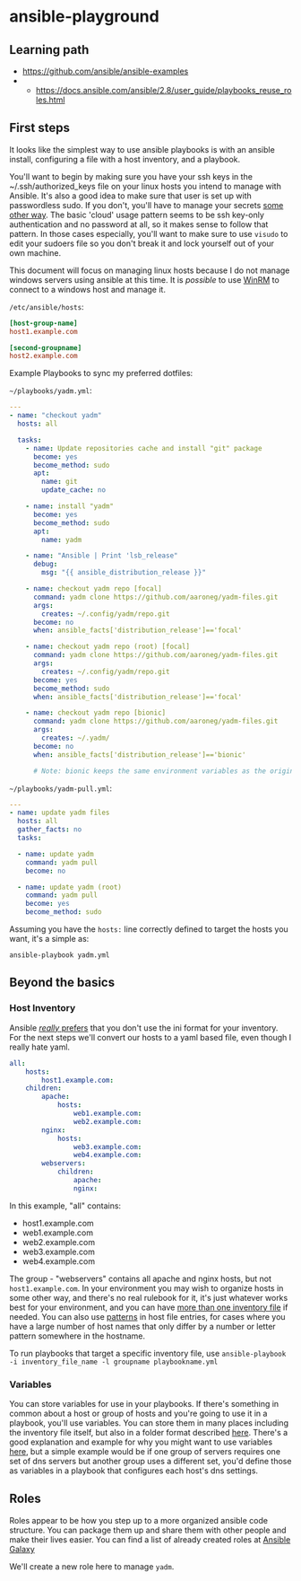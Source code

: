 # ansible-playground

## Learning path

- https://github.com/ansible/ansible-examples
- - https://docs.ansible.com/ansible/2.8/user_guide/playbooks_reuse_roles.html

## First steps

It looks like the simplest way to use ansible playbooks is with an ansible install, configuring a file with a host inventory, and a playbook.

You'll want to begin by making sure you have your ssh keys in the ~/.ssh/authorized_keys file on your linux hosts you intend to manage with Ansible. It's also a good idea to make sure that user is set up with passwordless sudo. If you don't, you'll have to manage your secrets [some other way](https://docs.ansible.com/ansible/latest/user_guide/playbooks_best_practices.html#tip-for-variables-and-vaults). The basic 'cloud' usage pattern seems to be ssh key-only authentication and no password at all, so it makes sense to follow that pattern. In those cases especially, you'll want to make sure to use `visudo` to edit your sudoers file so you don't break it and lock yourself out of your own machine.

This document will focus on managing linux hosts because I do not manage windows servers using ansible at this time. It is _possible_ to use [WinRM](https://docs.ansible.com/ansible/latest/collections/ansible/builtin/winrm_connection.html#winrm-connection) to connect to a windows host and manage it. 

`/etc/ansible/hosts`: 
```ini
[host-group-name]
host1.example.com

[second-groupname]
host2.example.com
```

Example Playbooks to sync my preferred dotfiles:

`~/playbooks/yadm.yml`:
```yml
---
- name: "checkout yadm"
  hosts: all

  tasks:
    - name: Update repositories cache and install "git" package
      become: yes
      become_method: sudo
      apt:
        name: git
        update_cache: no

    - name: install "yadm"
      become: yes
      become_method: sudo
      apt:
        name: yadm

    - name: "Ansible | Print 'lsb_release"
      debug:
        msg: "{{ ansible_distribution_release }}"

    - name: checkout yadm repo [focal]
      command: yadm clone https://github.com/aaroneg/yadm-files.git
      args:
        creates: ~/.config/yadm/repo.git
      become: no
      when: ansible_facts['distribution_release']=='focal'

    - name: checkout yadm repo (root) [focal]
      command: yadm clone https://github.com/aaroneg/yadm-files.git
      args:
        creates: ~/.config/yadm/repo.git
      become: yes
      become_method: sudo
      when: ansible_facts['distribution_release']=='focal'

    - name: checkout yadm repo [bionic]
      command: yadm clone https://github.com/aaroneg/yadm-files.git
      args:
        creates: ~/.yadm/
      become: no
      when: ansible_facts['distribution_release']=='bionic'

      # Note: bionic keeps the same environment variables as the original user when you use `sudo`, so there's no specific need to run this again for root.

```

`~/playbooks/yadm-pull.yml`:
```yml
---
- name: update yadm files
  hosts: all
  gather_facts: no
  tasks:

  - name: update yadm
    command: yadm pull
    become: no

  - name: update yadm (root)
    command: yadm pull
    become: yes
    become_method: sudo
```

Assuming you have the `hosts:` line correctly defined to target the hosts you want, it's a simple as:

`ansible-playbook yadm.yml`

## Beyond the basics

### Host Inventory

Ansible [_really_ prefers](https://docs.ansible.com/ansible/latest/collections/ansible/builtin/ini_inventory.html#notes) that you don't use the ini format for your inventory. For the next steps we'll convert our hosts to a yaml based file, even though I really hate yaml.

```yml
all:
    hosts:
        host1.example.com:
    children:
        apache:
            hosts:
                web1.example.com:
                web2.example.com:
        nginx:
            hosts:
                web3.example.com:
                web4.example.com:
        webservers:
            children:
                apache:
                nginx:
```

In this example, "all" contains:

- host1.example.com
- web1.example.com
- web2.example.com
- web3.example.com
- web4.example.com

The group - "webservers" contains all apache and nginx hosts, but not `host1.example.com`. In your environment you may wish to organize hosts in some other way, and there's no real rulebook for it, it's just whatever works best for your environment, and you can have [more than one inventory file](https://docs.ansible.com/ansible/latest/user_guide/intro_inventory.html#example-one-inventory-per-environment) if needed. You can also use [patterns](https://docs.ansible.com/ansible/latest/user_guide/intro_inventory.html#adding-ranges-of-hosts) in host file entries, for cases where you have a large number of host names that only differ by a number or letter pattern somewhere in the hostname.

To run playbooks that target a specific inventory file, use `ansible-playbook -i inventory_file_name -l groupname playbookname.yml`

### Variables

You can store variables for use in your playbooks. If there's something in common about a host or group of hosts and you're going to use it in a playbook, you'll use variables. You can store them in many places including the inventory file itself, but also in a folder format described [here](https://docs.ansible.com/ansible/latest/user_guide/intro_inventory.html#organizing-host-and-group-variables). There's a good explanation and example for why you might want to use variables [here](https://docs.ansible.com/ansible/latest/user_guide/intro_inventory.html#assigning-a-variable-to-many-machines-group-variables), but a simple example would be if one group of servers requires one set of dns servers but another group uses a different set, you'd define those as variables in a playbook that configures each host's dns settings.

## Roles

Roles appear to be how you step up to a more organized ansible code structure. You can package them up and share them with other people and make their lives easier. You can find a list of already created roles at [Ansible Galaxy](https://galaxy.ansible.com/)

We'll create a new role here to manage `yadm`. 
